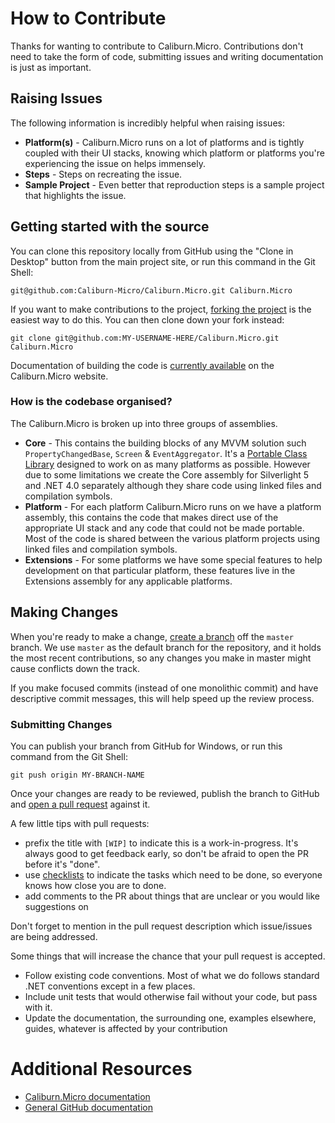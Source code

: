 # How to Contribute

Thanks for wanting to contribute to Caliburn.Micro. Contributions don't need to take the form of code, submitting issues and writing documentation is just as important.

## Raising Issues

The following information is incredibly helpful when raising issues:

 - **Platform(s)** - Caliburn.Micro runs on a lot of platforms and is tightly coupled with their UI stacks, knowing which platform or platforms you're experiencing the issue on helps immensely.
 - **Steps** - Steps on recreating the issue.
 - **Sample Project** - Even better that reproduction steps is a sample project that highlights the issue.

## Getting started with the source

You can clone this repository locally from GitHub using the "Clone in Desktop" 
button from the main project site, or run this command in the Git Shell:

`git@github.com:Caliburn-Micro/Caliburn.Micro.git Caliburn.Micro`

If you want to make contributions to the project, [forking the project](https://help.github.com/articles/fork-a-repo) is the easiest way to do this. You can then clone down your fork instead:

`git clone git@github.com:MY-USERNAME-HERE/Caliburn.Micro.git Caliburn.Micro`

Documentation of building the code is [currently available](http://caliburnmicro.com/documentation/build) on the Caliburn.Micro website.

### How is the codebase organised?

The Caliburn.Micro is broken up into three groups of assemblies.

 - **Core** - This contains the building blocks of any MVVM solution such `PropertyChangedBase`, `Screen` & `EventAggregator`. It's a [Portable Class Library](http://msdn.microsoft.com/en-us/library/gg597391.aspx) designed to work on as many platforms as possible. However due to some limitations we create the Core assembly for Silverlight 5 and .NET 4.0 separately although they share code using linked files and compilation symbols.
 - **Platform** - For each platform Caliburn.Micro runs on we have a platform assembly, this contains the code that makes direct use of the appropriate UI stack and any code that could not be made portable. Most of the code is shared between the various platform projects using linked files and compilation symbols.
 - **Extensions** - For some platforms we have some special features to help development on that particular platform, these features live in the Extensions assembly for any applicable platforms.

## Making Changes

When you're ready to make a change, 
[create a branch](https://help.github.com/articles/fork-a-repo#create-branches) 
off the `master` branch. We use `master` as the default branch for the 
repository, and it holds the most recent contributions, so any changes you make
in master might cause conflicts down the track.

If you make focused commits (instead of one monolithic commit) and have descriptive
commit messages, this will help speed up the review process.

### Submitting Changes

You can publish your branch from GitHub for Windows, or run this command from
the Git Shell:

`git push origin MY-BRANCH-NAME`

Once your changes are ready to be reviewed, publish the branch to GitHub and
[open a pull request](https://help.github.com/articles/using-pull-requests) 
against it.

A few little tips with pull requests:

 - prefix the title with `[WIP]` to indicate this is a work-in-progress. It's
   always good to get feedback early, so don't be afraid to open the PR before it's "done".
 - use [checklists](https://github.com/blog/1375-task-lists-in-gfm-issues-pulls-comments) 
   to indicate the tasks which need to be done, so everyone knows how close you are to done.
 - add comments to the PR about things that are unclear or you would like suggestions on

Don't forget to mention in the pull request description which issue/issues are 
being addressed.

Some things that will increase the chance that your pull request is accepted.

* Follow existing code conventions. Most of what we do follows standard .NET
  conventions except in a few places.
* Include unit tests that would otherwise fail without your code, but pass with 
  it.
* Update the documentation, the surrounding one, examples elsewhere, guides, 
  whatever is affected by your contribution

# Additional Resources

* [Caliburn.Micro documentation](http://caliburnmicro.com/documentation/)
* [General GitHub documentation](http://help.github.com/)